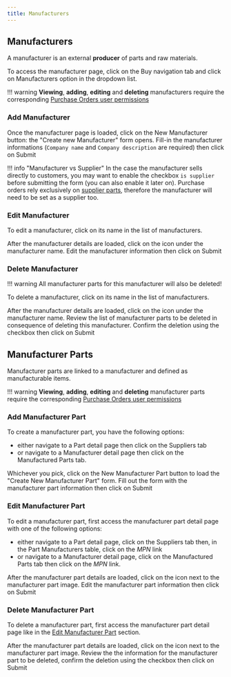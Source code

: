 ```yaml
---
title: Manufacturers
---
```


## Manufacturers

A manufacturer is an external **producer** of parts and raw materials.

To access the manufacturer page, click on the <span class="badge inventree nav main"><span class='fas fa-shopping-cart'></span> Buy</span> navigation tab and click on <span class="badge inventree nav main"><span class='fas fa-industry'></span> Manufacturers</span> option in the dropdown list.

!!! warning
	**Viewing**, **adding**, **editing** and **deleting** manufacturers require the corresponding [Purchase Orders user permissions](../settings/permissions.md)

### Add Manufacturer

Once the manufacturer page is loaded, click on the <span class="badge inventree add"><span class='fas fa-plus-circle'></span> New Manufacturer</span> button: the "Create new Manufacturer" form opens. Fill-in the manufacturer informations (`Company name` and `Company description` are required) then click on <span class="badge inventree confirm">Submit</span>

!!! info "Manufacturer vs Supplier"
	In the case the manufacturer sells directly to customers, you may want to enable the checkbox `is supplier` before submitting the form (you can also enable it later on). Purchase orders rely exclusively on [supplier parts](./supplier.md#supplier-parts), therefore the manufacturer will need to be set as a supplier too.

### Edit Manufacturer

To edit a manufacturer, click on its name in the list of manufacturers.

After the manufacturer details are loaded, click on the <span class='fas fa-edit'></span> icon under the manufacturer name. Edit the manufacturer information then click on <span class="badge inventree confirm">Submit</span>

### Delete Manufacturer

!!! warning
	All manufacturer parts for this manufacturer will also be deleted!

To delete a manufacturer, click on its name in the list of manufacturers.

After the manufacturer details are loaded, click on the <span class='fas fa-trash-alt'></span> icon under the manufacturer name. Review the list of manufacturer parts to be deleted in consequence of deleting this manufacturer. Confirm the deletion using the checkbox then click on <span class="badge inventree confirm">Submit</span>

## Manufacturer Parts

Manufacturer parts are linked to a manufacturer and defined as manufacturable items.

!!! warning
	**Viewing**, **adding**, **editing** and **deleting** manufacturer parts require the corresponding [Purchase Orders user permissions](../settings/permissions.md)

### Add Manufacturer Part

To create a manufacturer part, you have the following options:

* either navigate to a Part detail page then click on the <span class="badge inventree nav side"><span class='fas fa-building'></span> Suppliers</span> tab
* or navigate to a Manufacturer detail page then click on the <span class="badge inventree nav side"><span class='fas fa-industry'></span> Manufactured Parts</span> tab.

Whichever you pick, click on the <span class="badge inventree add"><span class='fas fa-plus-circle'></span> New Manufacturer Part</span> button to load the "Create New Manufacturer Part" form. Fill out the form with the manufacturer part information then click on <span class="badge inventree confirm">Submit</span>

### Edit Manufacturer Part

To edit a manufacturer part, first access the manufacturer part detail page with one of the following options:

* either navigate to a Part detail page, click on the <span class="badge inventree nav side"><span class='fas fa-building'></span> Suppliers</span> tab then, in the <span class="badge inventree nav main">Part Manufacturers</span> table, click on the _MPN_ link
* or navigate to a Manufacturer detail page, click on the <span class="badge inventree nav side"><span class='fas fa-industry'></span> Manufactured Parts</span> tab then click on the _MPN_ link.

After the manufacturer part details are loaded, click on the <span class='fas fa-edit'></span> icon next to the manufacturer part image. Edit the manufacturer part information then click on <span class="badge inventree confirm">Submit</span>

### Delete Manufacturer Part

To delete a manufacturer part, first access the manufacturer part detail page like in the [Edit Manufacturer Part](#edit-manufacturer-part) section.

After the manufacturer part details are loaded, click on the <span class='fas fa-trash-alt'></span> icon next to the manufacturer part image. Review the the information for the manufacturer part to be deleted, confirm the deletion using the checkbox then click on <span class="badge inventree confirm">Submit</span>
